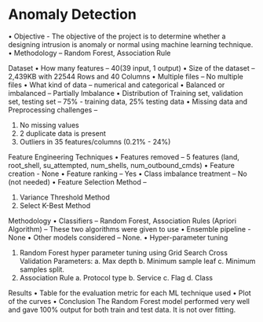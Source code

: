 # Anomaly Detection
• Objective - The objective of the project is to determine whether a designing intrusion is anomaly or normal using machine learning technique.
• Methodology – Random Forest, Association Rule



Dataset
• How many features – 40(39 input, 1 output)
• Size of the dataset – 2,439KB with 22544 Rows and 40 Columns
• Multiple files – No multiple files
• What kind of data – numerical and categorical
• Balanced or imbalanced – Partially Imbalance
• Distribution of Training set, validation set, testing set –
75% - training data, 25% testing data
• Missing data and Preprocessing challenges –
1. No missing values
2. 2 duplicate data is present
3. Outliers in 35 features/columns (0.21% - 24%)


Feature Engineering Techniques
• Features removed – 5 features (land, root_shell, su_attempted, num_shells, num_outbound_cmds)
• Feature creation - None
• Feature ranking – Yes
• Class imbalance treatment – No (not needed)
• Feature Selection Method –
1. Variance Threshold Method
2. Select K-Best Method


Methodology
• Classifiers – Random Forest, Association Rules (Apriori Algorithm) – These two algorithms were given to use
• Ensemble pipeline - None
• Other models considered – None.
• Hyper-parameter tuning
1. Random Forest hyper parameter tuning using Grid Search Cross Validation
Parameters:
a. Max depth
b. Minimum sample leaf
c. Minimum samples split.
2. Association Rule
a. Protocol type
b. Service
c. Flag
d. Class



Results
• Table for the evaluation metric for each ML technique used
• Plot of the curves
• Conclusion
The Random Forest model performed very well and gave 100% output for both train and test data. It is not over fitting.


